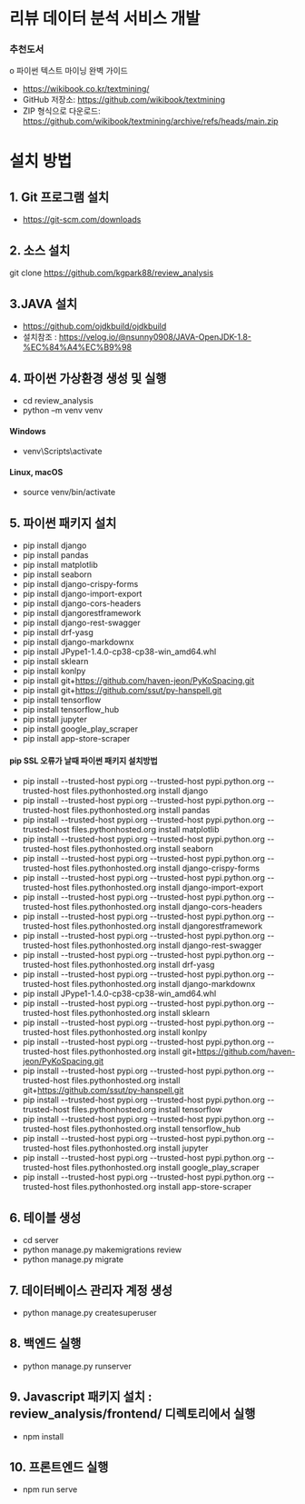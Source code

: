 # 리뷰 데이터 분석 서비스 개발  
### 추천도서  
o 파이썬 텍스트 마이닝 완벽 가이드   
- https://wikibook.co.kr/textmining/  
- GitHub 저장소: https://github.com/wikibook/textmining   
- ZIP 형식으로 다운로드: https://github.com/wikibook/textmining/archive/refs/heads/main.zip  

# 설치 방법
## 1. Git 프로그램 설치 
- https://git-scm.com/downloads  

## 2. 소스 설치
git clone https://github.com/kgpark88/review_analysis 

## 3.JAVA 설치
- https://github.com/ojdkbuild/ojdkbuild
- 설치참조 : https://velog.io/@nsunny0908/JAVA-OpenJDK-1.8-%EC%84%A4%EC%B9%98

## 4. 파이썬 가상환경 생성 및 실행
- cd review_analysis  
- python –m venv venv   
#### Windows
- venv\Scripts\activate     
#### Linux, macOS
- source venv/bin/activate

## 5. 파이썬 패키지 설치
- pip install django
- pip install pandas
- pip install matplotlib
- pip install seaborn
- pip install django-crispy-forms
- pip install django-import-export
- pip install django-cors-headers
- pip install djangorestframework
- pip install django-rest-swagger
- pip install drf-yasg
- pip install django-markdownx
- pip install JPype1-1.4.0-cp38-cp38-win_amd64.whl
- pip install sklearn
- pip install konlpy
- pip install git+https://github.com/haven-jeon/PyKoSpacing.git
- pip install git+https://github.com/ssut/py-hanspell.git
- pip install tensorflow
- pip install tensorflow_hub
- pip install jupyter
- pip install google_play_scraper
- pip install app-store-scraper

#### pip SSL 오류가 날때 파이썬 패키지 설치방법
- pip install --trusted-host pypi.org --trusted-host pypi.python.org --trusted-host files.pythonhosted.org install django
- pip install --trusted-host pypi.org --trusted-host pypi.python.org --trusted-host files.pythonhosted.org install pandas
- pip install --trusted-host pypi.org --trusted-host pypi.python.org --trusted-host files.pythonhosted.org install matplotlib
- pip install --trusted-host pypi.org --trusted-host pypi.python.org --trusted-host files.pythonhosted.org install seaborn
- pip install --trusted-host pypi.org --trusted-host pypi.python.org --trusted-host files.pythonhosted.org install django-crispy-forms
- pip install --trusted-host pypi.org --trusted-host pypi.python.org --trusted-host files.pythonhosted.org install django-import-export
- pip install --trusted-host pypi.org --trusted-host pypi.python.org --trusted-host files.pythonhosted.org install django-cors-headers
- pip install --trusted-host pypi.org --trusted-host pypi.python.org --trusted-host files.pythonhosted.org install djangorestframework
- pip install --trusted-host pypi.org --trusted-host pypi.python.org --trusted-host files.pythonhosted.org install django-rest-swagger
- pip install --trusted-host pypi.org --trusted-host pypi.python.org --trusted-host files.pythonhosted.org install drf-yasg
- pip install --trusted-host pypi.org --trusted-host pypi.python.org --trusted-host files.pythonhosted.org install django-markdownx
- pip install JPype1-1.4.0-cp38-cp38-win_amd64.whl
- pip install --trusted-host pypi.org --trusted-host pypi.python.org --trusted-host files.pythonhosted.org install sklearn
- pip install --trusted-host pypi.org --trusted-host pypi.python.org --trusted-host files.pythonhosted.org install konlpy
- pip install --trusted-host pypi.org --trusted-host pypi.python.org --trusted-host files.pythonhosted.org install git+https://github.com/haven-jeon/PyKoSpacing.git
- pip install --trusted-host pypi.org --trusted-host pypi.python.org --trusted-host files.pythonhosted.org install git+https://github.com/ssut/py-hanspell.git
- pip install --trusted-host pypi.org --trusted-host pypi.python.org --trusted-host files.pythonhosted.org install tensorflow
- pip install --trusted-host pypi.org --trusted-host pypi.python.org --trusted-host files.pythonhosted.org install tensorflow_hub
- pip install --trusted-host pypi.org --trusted-host pypi.python.org --trusted-host files.pythonhosted.org install jupyter
- pip install --trusted-host pypi.org --trusted-host pypi.python.org --trusted-host files.pythonhosted.org install google_play_scraper
- pip install --trusted-host pypi.org --trusted-host pypi.python.org --trusted-host files.pythonhosted.org install app-store-scraper

## 6. 테이블 생성
- cd server
- python manage.py makemigrations review
- python manage.py migrate

## 7. 데이터베이스 관리자 계정 생성
- python manage.py createsuperuser

## 8. 백엔드 실행
- python manage.py runserver

## 9. Javascript 패키지 설치 : review_analysis/frontend/ 디렉토리에서 실행
- npm install

## 10. 프론트엔드 실행
- npm run serve
